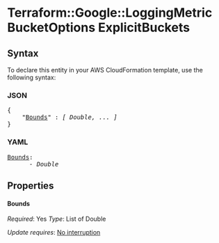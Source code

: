 # Terraform::Google::LoggingMetric BucketOptions ExplicitBuckets

## Syntax

To declare this entity in your AWS CloudFormation template, use the following syntax:

### JSON

<pre>
{
    "<a href="#bounds" title="Bounds">Bounds</a>" : <i>[ Double, ... ]</i>
}
</pre>

### YAML

<pre>
<a href="#bounds" title="Bounds">Bounds</a>: <i>
      - Double</i>
</pre>

## Properties

#### Bounds

_Required_: Yes
_Type_: List of Double

_Update requires_: [No interruption](https://docs.aws.amazon.com/AWSCloudFormation/latest/UserGuide/using-cfn-updating-stacks-update-behaviors.html#update-no-interrupt)

